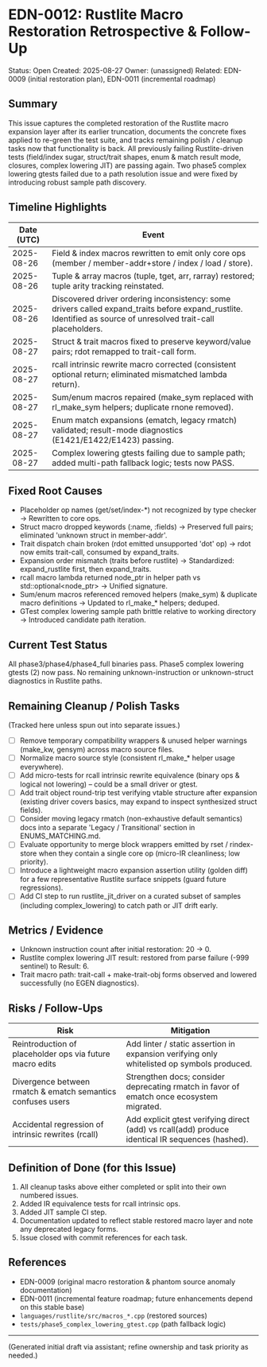 # EDN-0012: Rustlite Macro Restoration Retrospective & Follow-Up

Status: Open
Created: 2025-08-27
Owner: (unassigned)
Related: EDN-0009 (initial restoration plan), EDN-0011 (incremental roadmap)

## Summary
This issue captures the completed restoration of the Rustlite macro expansion layer after its earlier truncation, documents the concrete fixes applied to re-green the test suite, and tracks remaining polish / cleanup tasks now that functionality is back. All previously failing Rustlite-driven tests (field/index sugar, struct/trait shapes, enum & match result mode, closures, complex lowering JIT) are passing again. Two phase5 complex lowering gtests failed due to a path resolution issue and were fixed by introducing robust sample path discovery.

## Timeline Highlights
| Date (UTC) | Event |
|-----------|-------|
| 2025-08-26 | Field & index macros rewritten to emit only core ops (member / member-addr+store / index / load / store). |
| 2025-08-26 | Tuple & array macros (tuple, tget, arr, rarray) restored; tuple arity tracking reinstated. |
| 2025-08-26 | Discovered driver ordering inconsistency: some drivers called expand_traits before expand_rustlite. Identified as source of unresolved trait-call placeholders. |
| 2025-08-27 | Struct & trait macros fixed to preserve keyword/value pairs; rdot remapped to trait-call form. |
| 2025-08-27 | rcall intrinsic rewrite macro corrected (consistent optional return; eliminated mismatched lambda return). |
| 2025-08-27 | Sum/enum macros repaired (make_sym replaced with rl_make_sym helpers; duplicate rnone removed). |
| 2025-08-27 | Enum match expansions (ematch, legacy rmatch) validated; result-mode diagnostics (E1421/E1422/E1423) passing. |
| 2025-08-27 | Complex lowering gtests failing due to sample path; added multi-path fallback logic; tests now PASS. |

## Fixed Root Causes
- Placeholder op names (get/set/index-*) not recognized by type checker -> Rewritten to core ops.
- Struct macro dropped keywords (:name, :fields) -> Preserved full pairs; eliminated 'unknown struct in member-addr'.
- Trait dispatch chain broken (rdot emitted unsupported 'dot' op) -> rdot now emits trait-call, consumed by expand_traits.
- Expansion order mismatch (traits before rustlite) -> Standardized: expand_rustlite first, then expand_traits.
- rcall macro lambda returned node_ptr in helper path vs std::optional<node_ptr> -> Unified signature.
- Sum/enum macros referenced removed helpers (make_sym) & duplicate macro definitions -> Updated to rl_make_* helpers; deduped.
- GTest complex lowering sample path brittle relative to working directory -> Introduced candidate path iteration.

## Current Test Status
All phase3/phase4/phase4_full binaries pass. Phase5 complex lowering gtests (2) now pass. No remaining unknown-instruction or unknown-struct diagnostics in Rustlite paths.

## Remaining Cleanup / Polish Tasks
(Tracked here unless spun out into separate issues.)
- [ ] Remove temporary compatibility wrappers & unused helper warnings (make_kw, gensym) across macro source files.
- [ ] Normalize macro source style (consistent rl_make_* helper usage everywhere).
- [ ] Add micro-tests for rcall intrinsic rewrite equivalence (binary ops & logical not lowering) – could be a small driver or gtest.
- [ ] Add trait object round-trip test verifying vtable structure after expansion (existing driver covers basics, may expand to inspect synthesized struct fields).
- [ ] Consider moving legacy rmatch (non-exhaustive default semantics) docs into a separate 'Legacy / Transitional' section in ENUMS_MATCHING.md.
- [ ] Evaluate opportunity to merge block wrappers emitted by rset / rindex-store when they contain a single core op (micro-IR cleanliness; low priority).
- [ ] Introduce a lightweight macro expansion assertion utility (golden diff) for a few representative Rustlite surface snippets (guard future regressions).
- [ ] Add CI step to run rustlite_jit_driver on a curated subset of samples (including complex_lowering) to catch path or JIT drift early.

## Metrics / Evidence
- Unknown instruction count after initial restoration: 20 → 0.
- Rustlite complex lowering JIT result: restored from parse failure (-999 sentinel) to Result: 6.
- Trait macro path: trait-call + make-trait-obj forms observed and lowered successfully (no EGEN diagnostics).

## Risks / Follow-Ups
| Risk | Mitigation |
|------|------------|
| Reintroduction of placeholder ops via future macro edits | Add linter / static assertion in expansion verifying only whitelisted op symbols produced. |
| Divergence between rmatch & ematch semantics confuses users | Strengthen docs; consider deprecating rmatch in favor of ematch once ecosystem migrated. |
| Accidental regression of intrinsic rewrites (rcall) | Add explicit gtest verifying direct (add) vs rcall(add) produce identical IR sequences (hashed). |

## Definition of Done (for this Issue)
1. All cleanup tasks above either completed or split into their own numbered issues.
2. Added IR equivalence tests for rcall intrinsic ops.
3. Added JIT sample CI step.
4. Documentation updated to reflect stable restored macro layer and note any deprecated legacy forms.
5. Issue closed with commit references for each task.

## References
- EDN-0009 (original macro restoration & phantom source anomaly documentation)
- EDN-0011 (incremental feature roadmap; future enhancements depend on this stable base)
- `languages/rustlite/src/macros_*.cpp` (restored sources)
- `tests/phase5_complex_lowering_gtest.cpp` (path fallback logic)

---
(Generated initial draft via assistant; refine ownership and task priority as needed.)
